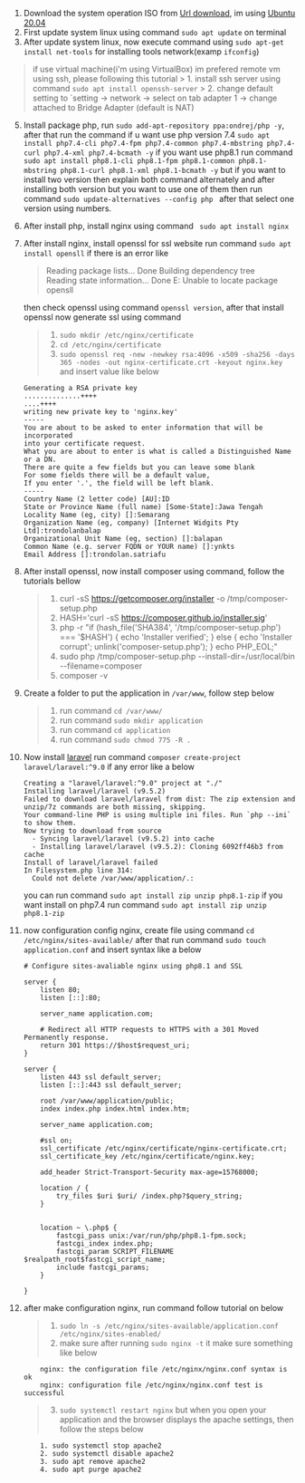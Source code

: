 1. Download the system operation ISO from [Url download](https://releases.ubuntu.com/), im using [Ubuntu 20.04](https://releases.ubuntu.com/20.04) 
2. First update system linux using command `sudo apt update` on terminal
3. After update system linux, now execute command using `sudo apt-get install net-tools` for installing tools network(examp `ifconfig`)
> if use virtual machine(i'm using VirtualBox) im prefered remote vm using ssh, please following this tutorial
    > 1. install ssh server using command `sudo apt install openssh-server`
    > 2. change default setting to `setting -> network -> select on tab adapter 1 -> change attached to  Bridge Adapter (default is NAT)
5. Install package php, run ``sudo add-apt-repository ppa:ondrej/php -y``, after that run the command if u want use php version 7.4 ``sudo apt install php7.4-cli php7.4-fpm php7.4-common php7.4-mbstring php7.4-curl php7.4-xml php7.4-bcmath -y`` if you want use php8.1 run command ``sudo apt install php8.1-cli php8.1-fpm php8.1-common php8.1-mbstring php8.1-curl php8.1-xml php8.1-bcmath -y`` but if you want to install two version then explain both command alternately and after installing both version but you want to use one of them then run command ``sudo update-alternatives --config php `` after that select one version using numbers.
6. After install php, install nginx using command `` sudo apt install nginx``
7. After install nginx, install openssl for ssl website run command ``sudo apt install opensll`` if there is an error like
    > Reading package lists... Done
    Building dependency tree       
    Reading state information... Done
    E: Unable to locate package opensll
    
    then check openssl using command ``openssl version``, after that install openssl now generate ssl using command 
    > 1. ``sudo mkdir /etc/nginx/certificate``
    > 2. ``cd /etc/nginx/certificate``
    > 3. ``sudo openssl req -new -newkey rsa:4096 -x509 -sha256 -days 365 -nodes -out nginx-certificate.crt -keyout nginx.key`` and insert value like below 
    ```
    Generating a RSA private key
    ..............++++
    ....++++
    writing new private key to 'nginx.key'
    -----
    You are about to be asked to enter information that will be incorporated
    into your certificate request.
    What you are about to enter is what is called a Distinguished Name or a DN.
    There are quite a few fields but you can leave some blank
    For some fields there will be a default value,
    If you enter '.', the field will be left blank.
    -----
    Country Name (2 letter code) [AU]:ID
    State or Province Name (full name) [Some-State]:Jawa Tengah
    Locality Name (eg, city) []:Semarang
    Organization Name (eg, company) [Internet Widgits Pty Ltd]:trondolanbalap
    Organizational Unit Name (eg, section) []:balapan
    Common Name (e.g. server FQDN or YOUR name) []:ynkts
    Email Address []:trondolan.satriafu
    ```

8. After install openssl, now install composer using command, follow the tutorials bellow
    > 1. curl -sS https://getcomposer.org/installer -o /tmp/composer-setup.php
    > 2. HASH='curl -sS https://composer.github.io/installer.sig'
    > 3. php -r "if (hash_file('SHA384', '/tmp/composer-setup.php') === '$HASH') { echo 'Installer verified'; } else { echo 'Installer corrupt'; unlink('composer-setup.php'); } echo PHP_EOL;"
    > 4. sudo php /tmp/composer-setup.php --install-dir=/usr/local/bin --filename=composer
    > 5. composer -v

9. Create a folder to put the application in ``/var/www``, follow step below
    > 1. run command ``cd /var/www/``
    > 2. run command ``sudo mkdir application``
    > 3. run command ``cd application``
    > 4. run command ``sudo chmod 775 -R .``
10. Now install [laravel](https://laravel.com/docs/9.x) run command ``composer create-project laravel/laravel:^9.0`` if any error like a below
    ```
    Creating a "laravel/laravel:^9.0" project at "./"
    Installing laravel/laravel (v9.5.2)
    Failed to download laravel/laravel from dist: The zip extension and unzip/7z commands are both missing, skipping.
    Your command-line PHP is using multiple ini files. Run `php --ini` to show them.
    Now trying to download from source
      - Syncing laravel/laravel (v9.5.2) into cache
      - Installing laravel/laravel (v9.5.2): Cloning 6092ff46b3 from cache
    Install of laravel/laravel failed
    In Filesystem.php line 314:       
      Could not delete /var/www/application/.:  
    ```
    you can run command `` sudo apt install zip unzip php8.1-zip `` if you want install on php7.4 run command ``sudo apt install zip unzip php8.1-zip ``
11. now configuration config nginx, create file using command `` cd /etc/nginx/sites-available/ `` after that run command `` sudo touch application.conf `` and insert syntax like a below
    ```
    # Configure sites-avaliable nginx using php8.1 and SSL

    server {
        listen 80;
        listen [::]:80;

        server_name application.com;

        # Redirect all HTTP requests to HTTPS with a 301 Moved Permanently response.
        return 301 https://$host$request_uri;
    }

    server {
        listen 443 ssl default_server;
        listen [::]:443 ssl default_server;

        root /var/www/application/public;
        index index.php index.html index.htm;

        server_name application.com;

        #ssl on;
        ssl_certificate /etc/nginx/certificate/nginx-certificate.crt;
        ssl_certificate_key /etc/nginx/certificate/nginx.key;

        add_header Strict-Transport-Security max-age=15768000;

        location / {
            try_files $uri $uri/ /index.php?$query_string;
        }


        location ~ \.php$ {
            fastcgi_pass unix:/var/run/php/php8.1-fpm.sock;
            fastcgi_index index.php;
            fastcgi_param SCRIPT_FILENAME $realpath_root$fastcgi_script_name;
            include fastcgi_params;
        }

    }
    ```
12. after make configuration nginx, run command follow tutorial on below
    > 1. `` sudo ln -s /etc/nginx/sites-available/application.conf  /etc/nginx/sites-enabled/ ``
    > 2. make sure after running ``sudo nginx -t`` it make sure something like below
    ```
        nginx: the configuration file /etc/nginx/nginx.conf syntax is ok
        nginx: configuration file /etc/nginx/nginx.conf test is successful
    ```
    > 3. ``sudo systemctl restart nginx``
    but when you open your application and the browser displays the apache settings, then follow the steps below
    ```
        1. sudo systemctl stop apache2
        2. sudo systemctl disable apache2
        3. sudo apt remove apache2
        4. sudo apt purge apache2
    ```

    